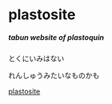# plastosite

##### tabun website of plastoquin

とくにいみはない

れんしゅうみたいなものかも

[plastosite](https://plastoquin.github.io/plastosite/)